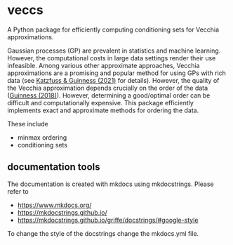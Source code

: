 # veccs

A Python package for efficiently computing conditioning sets for Vecchia
approximations.

Gaussian processes (GP) are prevalent in statistics and machine learning.
However, the computational costs in large data settings render their use
infeasible. Among various other approximate approaches, Vecchia approximations
are a promising and popular method for using GPs with rich data (see [Katzfuss &
Guinness (2021)](https://doi.org/10.1214/19-STS755) for details). However, the
quality of the Vecchia approximation depends crucially on the order of the data
([Guinness (2018)](https://doi.org/10.1080/00401706.2018.1437476)). However,
determining a good/optimal order can be difficult and computationally expensive.
This package efficiently implements exact and approximate methods for ordering
the data.

These include

- minmax ordering
- conditioning sets

## documentation tools

The documentation is created with mkdocs using mkdocstrings. Please refer to

- https://www.mkdocs.org/
- https://mkdocstrings.github.io/
- https://mkdocstrings.github.io/griffe/docstrings/#google-style

To change the style of the docstrings change the mkdocs.yml file.
